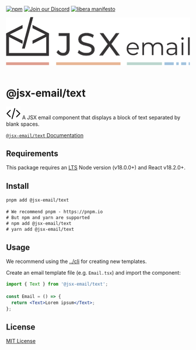 [npm]: https://img.shields.io/npm/v/@jsx-email/text
[npm-url]: https://www.npmjs.com/package/@jsx-email/text

[![npm][npm]][npm-url]
[![Join our Discord](https://img.shields.io/badge/join_our-Discord-5a64ea)](https://discord.gg/FywZN57mTg)
[![libera manifesto](https://img.shields.io/badge/libera-manifesto-lightgrey.svg)](https://liberamanifesto.com)

<div align="center">
	<img src="https://raw.githubusercontent.com/shellscape/jsx-email/main/assets/npm-header.svg" alt="JSX email"><br/><br/>
</div>

# @jsx-email/text

<div>
  <img src="https://raw.githubusercontent.com/shellscape/jsx-email/main/assets/brackets.svg" alt="JSX email" valign="sub">
  A JSX email component that displays a block of text separated by blank spaces.
<div>

[`@jsx-email/text` Documentation](https://jsx.email/docs/components/text)

## Requirements

This package requires an [LTS](https://github.com/nodejs/Release) Node version (v18.0.0+) and React v18.2.0+.

## Install

```shell
pnpm add @jsx-email/text

# We recommend pnpm - https://pnpm.io
# But npm and yarn are supported
# npm add @jsx-email/text
# yarn add @jsx-email/text
```

## Usage

We recommend using the [../cli](`@jsx-email/cli`) for creating new templates.

Create an email template file (e.g. `Email.tsx`) and import the component:

```jsx
import { Text } from '@jsx-email/text';

const Email = () => {
  return <Text>Lorem ipsum</Text>;
};
```

## License

[MIT License](./LICENSE.md)

